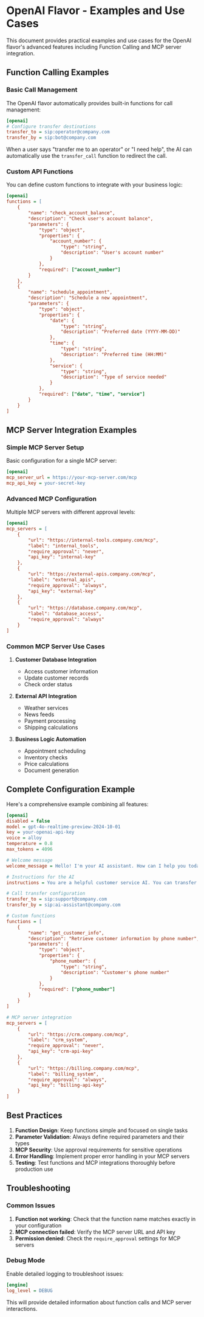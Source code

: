# OpenAI Flavor - Examples and Use Cases

This document provides practical examples and use cases for the OpenAI flavor's advanced features including Function Calling and MCP server integration.

## Function Calling Examples

### Basic Call Management

The OpenAI flavor automatically provides built-in functions for call management:

```ini
[openai]
# Configure transfer destinations
transfer_to = sip:operator@company.com
transfer_by = sip:bot@company.com
```

When a user says "transfer me to an operator" or "I need help", the AI can automatically use the `transfer_call` function to redirect the call.

### Custom API Functions

You can define custom functions to integrate with your business logic:

```ini
[openai]
functions = [
    {
        "name": "check_account_balance",
        "description": "Check user's account balance",
        "parameters": {
            "type": "object",
            "properties": {
                "account_number": {
                    "type": "string",
                    "description": "User's account number"
                }
            },
            "required": ["account_number"]
        }
    },
    {
        "name": "schedule_appointment",
        "description": "Schedule a new appointment",
        "parameters": {
            "type": "object",
            "properties": {
                "date": {
                    "type": "string",
                    "description": "Preferred date (YYYY-MM-DD)"
                },
                "time": {
                    "type": "string",
                    "description": "Preferred time (HH:MM)"
                },
                "service": {
                    "type": "string",
                    "description": "Type of service needed"
                }
            },
            "required": ["date", "time", "service"]
        }
    }
]
```

## MCP Server Integration Examples

### Simple MCP Server Setup

Basic configuration for a single MCP server:

```ini
[openai]
mcp_server_url = https://your-mcp-server.com/mcp
mcp_api_key = your-secret-key
```

### Advanced MCP Configuration

Multiple MCP servers with different approval levels:

```ini
[openai]
mcp_servers = [
    {
        "url": "https://internal-tools.company.com/mcp",
        "label": "internal_tools",
        "require_approval": "never",
        "api_key": "internal-key"
    },
    {
        "url": "https://external-apis.company.com/mcp",
        "label": "external_apis",
        "require_approval": "always",
        "api_key": "external-key"
    },
    {
        "url": "https://database.company.com/mcp",
        "label": "database_access",
        "require_approval": "always"
    }
]
```

### Common MCP Server Use Cases

1. **Customer Database Integration**
   - Access customer information
   - Update customer records
   - Check order status

2. **External API Integration**
   - Weather services
   - News feeds
   - Payment processing
   - Shipping calculations

3. **Business Logic Automation**
   - Appointment scheduling
   - Inventory checks
   - Price calculations
   - Document generation

## Complete Configuration Example

Here's a comprehensive example combining all features:

```ini
[openai]
disabled = false
model = gpt-4o-realtime-preview-2024-10-01
key = your-openai-api-key
voice = alloy
temperature = 0.8
max_tokens = 4096

# Welcome message
welcome_message = Hello! I'm your AI assistant. How can I help you today?

# Instructions for the AI
instructions = You are a helpful customer service AI. You can transfer calls, check account information, and schedule appointments. Always be polite and professional.

# Call transfer configuration
transfer_to = sip:support@company.com
transfer_by = sip:ai-assistant@company.com

# Custom functions
functions = [
    {
        "name": "get_customer_info",
        "description": "Retrieve customer information by phone number",
        "parameters": {
            "type": "object",
            "properties": {
                "phone_number": {
                    "type": "string",
                    "description": "Customer's phone number"
                }
            },
            "required": ["phone_number"]
        }
    }
]

# MCP server integration
mcp_servers = [
    {
        "url": "https://crm.company.com/mcp",
        "label": "crm_system",
        "require_approval": "never",
        "api_key": "crm-api-key"
    },
    {
        "url": "https://billing.company.com/mcp",
        "label": "billing_system",
        "require_approval": "always",
        "api_key": "billing-api-key"
    }
]
```

## Best Practices

1. **Function Design**: Keep functions simple and focused on single tasks
2. **Parameter Validation**: Always define required parameters and their types
3. **MCP Security**: Use approval requirements for sensitive operations
4. **Error Handling**: Implement proper error handling in your MCP servers
5. **Testing**: Test functions and MCP integrations thoroughly before production use

## Troubleshooting

### Common Issues

1. **Function not working**: Check that the function name matches exactly in your configuration
2. **MCP connection failed**: Verify the MCP server URL and API key
3. **Permission denied**: Check the `require_approval` settings for MCP servers

### Debug Mode

Enable detailed logging to troubleshoot issues:

```ini
[engine]
log_level = DEBUG
```

This will provide detailed information about function calls and MCP server interactions.
